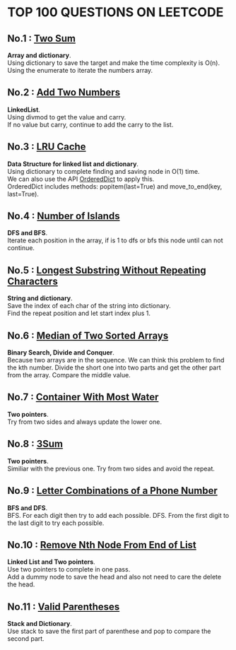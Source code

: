 # TOP 100 QUESTIONS ON LEETCODE

## No.1 : [Two Sum](https://leetcode.com/problems/two-sum/)  
**Array and dictionary**.  
Using dictionary to save the target and make the time complexity is O(n).   
Using the enumerate to iterate the numbers array.    

## No.2 : [Add Two Numbers](https://leetcode.com/problems/add-two-numbers/)  
**LinkedList**.  
Using divmod to get the value and carry.  
If no value but carry, continue to add the carry to the list.  

## No.3 : [LRU Cache](https://leetcode.com/problems/lru-cache/)   
**Data Structure for linked list and dictionary**.  
Using dictionary to complete finding and saving node in O(1) time.  
We can also use the API [OrderedDict](https://docs.python.org/3/library/collections.html#collections.OrderedDict) to apply this.  
OrderedDict includes methods: popitem(last=True) and move_to_end(key, last=True).

## No.4 : [Number of Islands](https://leetcode.com/problems/number-of-islands/)   
**DFS and BFS**.   
Iterate each position in the array, if is 1 to dfs or bfs this node until can not continue.  

## No.5 : [Longest Substring Without Repeating Characters](https://leetcode.com/problems/longest-substring-without-repeating-characters/)   
**String and dictionary**.   
Save the index of each char of the string into dictionary.  
Find the repeat position and let start index plus 1.  
 
## No.6 : [Median of Two Sorted Arrays](https://leetcode.com/problems/median-of-two-sorted-arrays/)   
**Binary Search, Divide and Conquer**.   
Because two arrays are in the sequence. We can think this problem to find the kth number.
Divide the short one into two parts and get the other part from the array. Compare the middle value.

## No.7 : [Container With Most Water](https://leetcode.com/problems/container-with-most-water/)   
**Two pointers**.   
Try from two sides and always update the lower one.   

## No.8 : [3Sum](https://leetcode.com/problems/3sum/)   
**Two pointers**.   
Similiar with the previous one. Try from two sides and avoid the repeat.  

## No.9 : [Letter Combinations of a Phone Number](https://leetcode.com/problems/letter-combinations-of-a-phone-number/)   
**BFS and DFS**.   
BFS. For each digit then try to add each possible.
DFS. From the first digit to the last digit to try each possible.  

## No.10 : [Remove Nth Node From End of List](https://leetcode.com/problems/remove-nth-node-from-end-of-list/)   
**Linked List and Two pointers**.   
Use two pointers to complete in one pass.   
Add a dummy node to save the head and also not need to care the delete the head.   

## No.11 : [Valid Parentheses](https://leetcode.com/problems/valid-parentheses/)   
**Stack and Dictionary**.   
Use stack to save the first part of parenthese and pop to compare the second part.   





